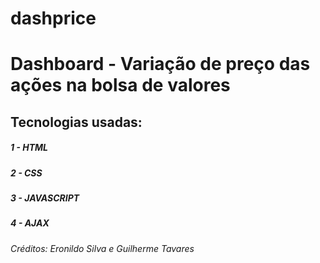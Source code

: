 # dashprice

# **Dashboard - Variação de preço das ações na bolsa de valores**

## **Tecnologias usadas:**

##### 1 - HTML
##### 2 - CSS
##### 3 - JAVASCRIPT
##### 4 - AJAX

###### Créditos: Eronildo Silva e Guilherme Tavares
